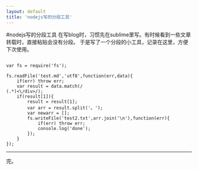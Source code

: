 ```yaml
---
layout: default
title: 'nodejs写的分段工具'
---
```

#nodejs写的分段工具
在写blog时，习惯先在sublime里写。有时候看到一些文章转载时，直接粘贴会没有分段。
于是写了一个分段的小工具，记录在这里，方便下次使用。
<pre><code>
var fs = require('fs');

fs.readFile('test.md','utf8',function(err,data){
	if(err) throw err;
	var result = data.match(/<div>(.*)<\/div>/);
	if(result[1]){
		result = result[1];
		var arr = result.split('。');
		var newarr = [];
		fs.writeFile('test2.txt',arr.join('\n'),function(err){
			if(err) throw err;
			console.log('done');
		});
	}
});
</code></pre>
<hr/>
完。